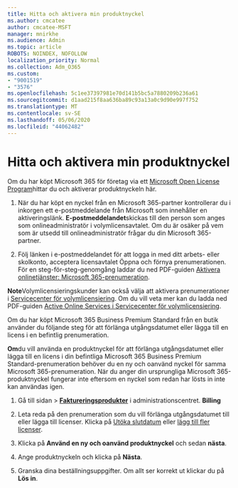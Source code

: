 ```yaml
---
title: Hitta och aktivera min produktnyckel
ms.author: cmcatee
author: cmcatee-MSFT
manager: mnirkhe
ms.audience: Admin
ms.topic: article
ROBOTS: NOINDEX, NOFOLLOW
localization_priority: Normal
ms.collection: Adm_O365
ms.custom:
- "9001519"
- "3576"
ms.openlocfilehash: 5c1ee37397981e70d141b5bc5a7880209b236a61
ms.sourcegitcommit: d1aad215f8aa636ba89c93a13a0c9d90e997f752
ms.translationtype: MT
ms.contentlocale: sv-SE
ms.lasthandoff: 05/06/2020
ms.locfileid: "44062482"
---
```

# <a name="find-and-activate-my-product-key"></a>Hitta och aktivera min produktnyckel

Om du har köpt Microsoft 365 för företag via ett [Microsoft Open License Program](https://go.microsoft.com/fwlink/p/?LinkID=613298)hittar du och aktiverar produktnyckeln här.

1. När du har köpt en nyckel från en Microsoft 365-partner kontrollerar du i inkorgen ett e-postmeddelande från Microsoft som innehåller en aktiveringslänk.  **E-postmeddelandet**skickas till den person som anges som onlineadministratör i volymlicensavtalet.  Om du är osäker på vem som är utsedd till onlineadministratör frågar du din Microsoft 365-partner.

2. Följ länken i e-postmeddelandet för att logga in med ditt arbets- eller skolkonto, acceptera licensavtalet Öppna och förnya prenumerationen.  För en steg-för-steg-genomgång laddar du ned PDF-guiden [Aktivera onlinetjänster: Microsoft 365-prenumeration](https://go.microsoft.com/fwlink/p/?LinkId=618100). 

**Note**Volymlicensieringskunder kan också välja att aktivera prenumerationer i [Servicecenter för volymlicensiering](https://go.microsoft.com/fwlink/p/?LinkID=282016).  Om du vill veta mer kan du ladda ned PDF-guiden [Active Online Services i Servicecenter för volymlicensiering](https://go.microsoft.com/fwlink/p/?LinkId=618096).

Om du har köpt Microsoft 365 Business Premium Standard från en butik använder du följande steg för att förlänga utgångsdatumet eller lägga till en licens i en befintlig prenumeration.

**Om**du vill använda en produktnyckel för att förlänga utgångsdatumet eller lägga till en licens i din befintliga Microsoft 365 Business Premium Standard-prenumeration behöver du en ny och oanvänd nyckel för samma Microsoft 365-prenumeration.  När du anger din ursprungliga Microsoft 365-produktnyckel fungerar inte eftersom en nyckel som redan har lösts in inte kan användas igen.

1. Gå till sidan > **[Faktureringsprodukter](https://go.microsoft.com/fwlink/p/?linkid=842054)** i administrationscentret. **Billing**

2. Leta reda på den prenumeration som du vill förlänga utgångsdatumet till eller lägga till licenser.  Klicka på [Utöka slutdatum](https://go.microsoft.com/fwlink/p/?linkid=842054) eller [lägg till fler licenser](https://go.microsoft.com/fwlink/p/?linkid=842054).

3. Klicka på **Använd en ny och oanvänd produktnyckel** och sedan **nästa**.

4. Ange produktnyckeln och klicka på **Nästa**.

5. Granska dina beställningsuppgifter.  Om allt ser korrekt ut klickar du på **Lös in**.